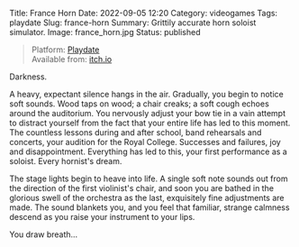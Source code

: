 Title: France Horn
Date: 2022-09-05 12:20
Category: videogames
Tags: playdate
Slug: france-horn
Summary: Grittily accurate horn soloist simulator.
Image: france_horn.jpg
Status: published

> Platform: [Playdate](https://play.date/)  
> Available from: [itch.io](https://amazingthew.itch.io/francehorn)  

Darkness.

A heavy, expectant silence hangs in the air. Gradually, you begin to notice soft sounds. Wood taps on wood; a chair creaks; a soft cough echoes around the auditorium. You nervously adjust your bow tie in a vain attempt to distract yourself from the fact that your entire life has led to this moment. The countless lessons during and after school, band rehearsals and concerts, your audition for the Royal College. Successes and failures, joy and disappointment. Everything has led to this, your first performance as a soloist. Every hornist's dream.

The stage lights begin to heave into life. A single soft note sounds out from the direction of the first violinist's chair, and soon you are bathed in the glorious swell of the orchestra as the last, exquisitely fine adjustments are made. The sound blankets you, and you feel that familiar, strange calmness descend as you raise your instrument to your lips.

You draw breath...
